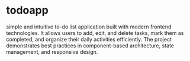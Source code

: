 # todoapp
simple and intuitive to-do list application built with modern frontend technologies. It allows users to add, edit, and delete tasks, mark them as completed, and organize their daily activities efficiently. The project demonstrates best practices in component-based architecture, state management, and responsive design.
